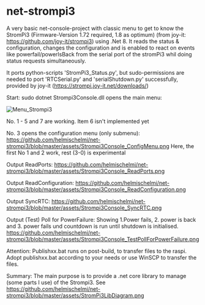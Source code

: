 # net-strompi3
A very basic net-console-project with classic menu to get to know the StromPi3 (Firmware-Version 1.72 required, 1.8 as optimum) (from joy-it: https://github.com/joy-it/strompi3) using .Net 8.
It reads the status & configuration, changes the configuration and is enabled to react on events like powerfail/powerIsBack from the serial port of the stromPi3 whil doing status requests simultaneously.

It ports python-scripts 'StromPi3_Status.py', but sudo-permissions are needed to port 'RTCSerial.py' and 'serialShutdown.py' successfully,
provided by joy-it (https://strompi.joy-it.net/downloads/)

Start: sudo dotnet Strompi3Console.dll
opens the main menu:

![Menu_Strompi3](https://github.com/user-attachments/assets/55c1132e-b407-4abc-87fe-2bdbaf63f641)

No. 1 - 5 and 7 are working. Item 6 isn't implemented yet

No. 3 opens the configuration menu (only submenu): 
https://github.com/helmischelmi/net-strompi3/blob/master/assets/Strompi3Console_ConfigMenu.png
Here, the first No 1 and 2 work, rest (3-0) is experimental

Output ReadPorts:
https://github.com/helmischelmi/net-strompi3/blob/master/assets/Strompi3Console_ReadPorts.png

Output ReadConfiguration:
https://github.com/helmischelmi/net-strompi3/blob/master/assets/Strompi3Console_ReadConfiguration.png

Output SyncRTC:
https://github.com/helmischelmi/net-strompi3/blob/master/assets/Strompi3Console_SyncRTC.png

Output (Test) Poll for PowerFailure:
Showing 1.Power fails, 2. power is back and 3. power fails und countdown is run until shutdown is initialised.
https://github.com/helmischelmi/net-strompi3/blob/master/assets/Strompi3Console_TestPollForPowerFailure.png

Attention: Publishxx.bat runs on post-build, to transfer files to the raspi.
Adopt publishxx.bat according to your needs or use WinSCP to transfer the files.

Summary: The main purpose is to provide a .net core library to manage (some parts I use) of the Strompi3.
See https://github.com/helmischelmi/net-strompi3/blob/master/assets/StromPi3LibDiagram.png


